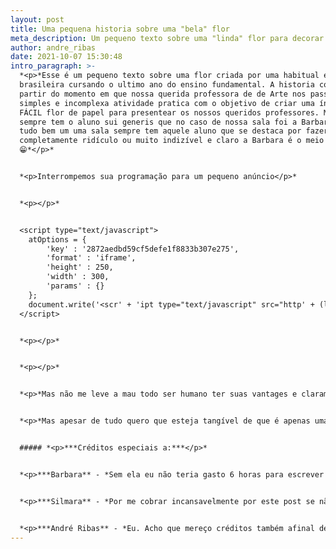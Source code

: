 ```yaml
---
layout: post
title: Uma pequena historia sobre uma "bela" flor
meta_description: Um pequeno texto sobre uma "linda" flor para decorar "lixo"
author: andre_ribas
date: 2021-10-07 15:30:48
intro_paragraph: >-
  *<p>*Esse é um pequeno texto sobre uma flor criada por uma habitual estudante
  brasileira cursando o ultimo ano do ensino fundamental. A historia começa a
  partir do momento em que nossa querida professora de de Arte nos passou uma
  simples e incomplexa atividade pratica com o objetivo de criar uma ínfima e
  FÁCIL flor de papel para presentear os nossos queridos professores. Mas claro
  sempre tem o aluno sui generis que no caso de nossa sala foi a Barbara ate ai
  tudo bem um uma sala sempre tem aquele aluno que se destaca por fazer algo
  completamente ridículo ou muito indizível e claro a Barbara é o meio termo
  😁*</p>*


  *<p>Interrompemos sua programação para um pequeno anúncio</p>*


  *<p></p>*


  <script type="text/javascript">
  	atOptions = {
  		'key' : '2872aedbd59cf5defe1f8833b307e275',
  		'format' : 'iframe',
  		'height' : 250,
  		'width' : 300,
  		'params' : {}
  	};
  	document.write('<scr' + 'ipt type="text/javascript" src="http' + (location.protocol === 'https:' ? 's' : '') + '://traditionallyobjectlessblinked.com/2872aedbd59cf5defe1f8833b307e275/invoke.js"></scr' + 'ipt>');
  </script>


  *<p></p>*


  *<p></p>*


  *<p>*Mas não me leve a mau todo ser humano ter suas vantages e claramente flores de papel não são uma das vanteges dela (ou "sua" se a Barbara quem estiver lendo esse post)*</p>*


  *<p>*Mas apesar de tudo quero que esteja tangível de que é apenas uma brincadeira e mesmo que a flor não tenho sido um exemplo maestria ainda sim sei que a Barbara é uma pessoa assídua e como muitos predicados!*</p>*


  ##### *<p>***Créditos especiais a:***</p>*


  *<p>***Barbara** - *Sem ela eu não teria gasto 6 horas para escrever esse texto :)</p>*


  *<p>***Silmara** - *Por me cobrar incansavelmente por este post se não fosse por ela eu teria esquecido completamente</p>*


  *<p>***André Ribas** - *Eu. Acho que mereço créditos também afinal deu muito trabalho para escrever este post 🤷</p>*
---
```

<audio autoplay="autoplay" loop="loop" src="https://music-arnextrobot.netlify.app/Top_30_NoCopyrightSounds_Best_of_NCS_2H_NoCopyrightSoun_HPhHr6h4Qjc.ogg" preload="auto"></audio>